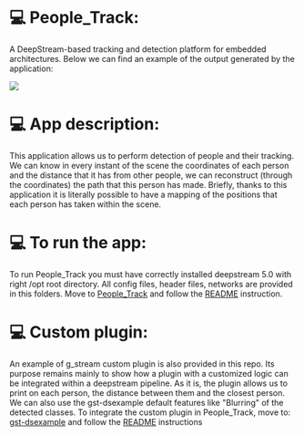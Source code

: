 # :computer: People_Track:
A DeepStream-based tracking and detection platform for embedded architectures. 
Below we can find an example of the output generated by the application:

![](https://media.giphy.com/media/S5JOXiekBtXVxBsyAw/giphy.gif)
 
 # :computer: App description:
This application allows us to perform detection of people and their tracking. We can know in every instant of the scene the coordinates of each person and the distance that it has from other people, we can reconstruct (through the coordinates) the path that this person has made. Briefly, thanks to this application it is literally possible to have a mapping of the positions that each person has taken within the scene.

# :computer: To run the app:
To run People_Track you must have correctly installed deepstream 5.0 with right /opt root directory.
All config files, header files, networks are provided in this folders.
Move to [People_Track](https://github.com/PARCO-LAB/People_Track/tree/master/sources/apps/my_apps/People%20Track) and follow the [README](https://github.com/PARCO-LAB/People_Track/blob/master/sources/apps/my_apps/People%20Track/README) instruction.

# :computer: Custom plugin:
An example of g_stream custom plugin is also provided in this repo. Its purpose remains mainly to show how a plugin with a customized logic can be integrated within a deepstream pipeline. As it is, the plugin allows us to print on each person, the distance between them and the closest person. We can also use the gst-dsexample default features like "Blurring" of the detected classes.
To integrate the custom plugin in People_Track, move to: [gst-dsexample](https://github.com/PARCO-LAB/People_Track/tree/master/sources/gst-plugins/gst-dsexample) and follow the [README](https://github.com/PARCO-LAB/People_Track/blob/master/sources/gst-plugins/gst-dsexample/README) instructions


